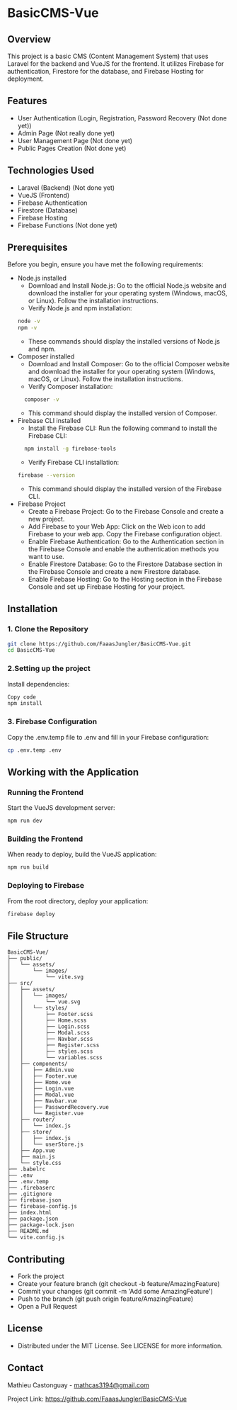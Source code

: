 # BasicCMS-Vue

## Overview
This project is a basic CMS (Content Management System) that uses Laravel for the backend and VueJS for the frontend. It utilizes Firebase for authentication, Firestore for the database, and Firebase Hosting for deployment.

## Features
- User Authentication (Login, Registration, Password Recovery (Not done yet))
- Admin Page (Not really done yet)
- User Management Page (Not done yet)
- Public Pages Creation (Not done yet)

## Technologies Used
- Laravel (Backend) (Not done yet)
- VueJS (Frontend)
- Firebase Authentication
- Firestore (Database)
- Firebase Hosting
- Firebase Functions (Not done yet)

## Prerequisites
Before you begin, ensure you have met the following requirements:
- Node.js installed 
  - Download and Install Node.js: Go to the official Node.js website and download the installer for your operating system (Windows, macOS, or Linux). Follow the installation instructions. 
  - Verify Node.js and npm installation:
  ````bash
  node -v
  npm -v
  ````
  - These commands should display the installed versions of Node.js and npm.
- Composer installed
  - Download and Install Composer: Go to the official Composer website and download the installer for your operating system (Windows, macOS, or Linux). Follow the installation instructions.
  - Verify Composer installation:
  ````bash
    composer -v
    ````
    - This command should display the installed version of Composer.
- Firebase CLI installed
  - Install the Firebase CLI: Run the following command to install the Firebase CLI:
  ````bash
    npm install -g firebase-tools
    ````
    - Verify Firebase CLI installation:
    ````bash
    firebase --version
    ````
    - This command should display the installed version of the Firebase CLI.
- Firebase Project
  - Create a Firebase Project: Go to the Firebase Console and create a new project.
  - Add Firebase to your Web App: Click on the Web icon to add Firebase to your web app. Copy the Firebase configuration object.
  - Enable Firebase Authentication: Go to the Authentication section in the Firebase Console and enable the authentication methods you want to use.
  - Enable Firestore Database: Go to the Firestore Database section in the Firebase Console and create a new Firestore database.
  - Enable Firebase Hosting: Go to the Hosting section in the Firebase Console and set up Firebase Hosting for your project.

## Installation

### 1. Clone the Repository
```bash
git clone https://github.com/FaaasJungler/BasicCMS-Vue.git
cd BasicCMS-Vue
```
    
### 2.Setting up the project
Install dependencies:

````bash
Copy code
npm install
````

### 3. Firebase Configuration

Copy the .env.temp file to .env and fill in your Firebase configuration:
````bash
cp .env.temp .env
````

## Working with the Application
### Running the Frontend
Start the VueJS development server:

````bash
npm run dev
````

### Building the Frontend
When ready to deploy, build the VueJS application:

````bash
npm run build
````

### Deploying to Firebase
From the root directory, deploy your application:

````bash
firebase deploy
````

## File Structure
````
BasicCMS-Vue/
├── public/
│   └── assets/
│       └── images/
│           └── vite.svg
├── src/
│   ├── assets/
│   │   └── images/
│   │       └── vue.svg
│   │   └── styles/
│   │       ├── Footer.scss
│   │       ├── Home.scss
│   │       ├── Login.scss
│   │       ├── Modal.scss
│   │       ├── Navbar.scss
│   │       ├── Register.scss
│   │       ├── styles.scss
│   │       └── variables.scss
│   ├── components/
│   │   ├── Admin.vue
│   │   ├── Footer.vue
│   │   ├── Home.vue
│   │   ├── Login.vue
│   │   ├── Modal.vue
│   │   ├── Navbar.vue
│   │   ├── PasswordRecovery.vue
│   │   └── Register.vue
│   ├── router/
│   │   └── index.js
│   ├── store/
│   │   ├── index.js
│   │   └── userStore.js
│   ├── App.vue
│   ├── main.js
│   └── style.css
├── .babelrc
├── .env
├── .env.temp
├── .firebaserc
├── .gitignore
├── firebase.json
├── firebase-config.js
├── index.html
├── package.json
├── package-lock.json
├── README.md
└── vite.config.js
````

## Contributing
- Fork the project
- Create your feature branch (git checkout -b feature/AmazingFeature)
- Commit your changes (git commit -m 'Add some AmazingFeature')
- Push to the branch (git push origin feature/AmazingFeature)
- Open a Pull Request

## License
- Distributed under the MIT License. See LICENSE for more information.

## Contact
Mathieu Castonguay - mathcas3194@gmail.com

Project Link: https://github.com/FaaasJungler/BasicCMS-Vue